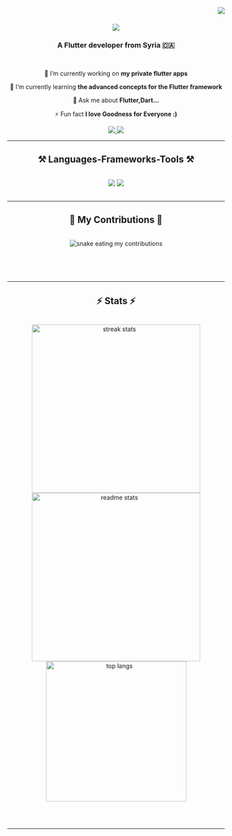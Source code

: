 <img align="right" src="https://visitor-badge.laobi.icu/badge?page_id=Fatima-Almoustafa.Fatima-Almoustafa" />

<h1 align="center">
    <img src="https://readme-typing-svg.herokuapp.com/?font=Righteous&size=35&center=true&vCenter=true&width=500&height=70&duration=4000&lines=Hi+There!+👋;+I'm+Fatima+Al-Moustafa!;" />
</h1>

<h3 align="center">A Flutter developer from Syria 🇨🇦</h3>

<br/>

<div align="center">
 
 🔭 I’m currently working on **my private flutter apps**
 
 🌱 I’m currently learning **the advanced concepts for the Flutter framework**

💬 Ask me about **Flutter,Dart...**

⚡ Fun fact **I love Goodness for Everyone :)**

 </div>
 
<div align="center"> 
  <a href="engfatimaalmoustafa@gmail.com">
    <img src="https://img.shields.io/badge/Gmail-333333?style=for-the-badge&logo=gmail&logoColor=red" />
  </a>
  <a href="https://linkedin.com/in/pedro-sales-muniz" target="_blank">
    <img src="https://img.shields.io/badge/LinkedIn-0077B5?style=for-the-badge&logo=linkedin&logoColor=white" target="_blank" />
  </a>

</div>

 <hr/>
 
<h2 align="center">⚒️ Languages-Frameworks-Tools ⚒️</h2>
<br/>
<div align="center">
    <img src="https://skillicons.dev/icons?i=flutter,dart,oop,state Managment,clean Archutacture,bootstrap,html,css,vscode,github,figma,tailwind,git,r" />
    <img src="https://skillicons.dev/icons?i=postman,git,gitlab,firebase,java,mysql,noSql" /><br>
</div>

<br/>
<hr/>

<div align="center">
  <h2>🐍 My Contributions 🐍</h2>
  <br>
  <img alt="snake eating my contributions" src="https://raw.githubusercontent.com/Fatima-Almoustafa/Fatima-Almoustafa/output/github-contribution-grid-snake.svg" />
  
  <br/><br/><br/>
</div>

<hr/>

<h2 align="center">⚡ Stats ⚡</h2>
<br>
<div align=center>
  <img width=390 src="https://github-readme-streak-stats-Fatima-Almoustafa.vercel.app/?user=salesp07&count_private=true&theme=react&border_radius=10" alt="streak stats"/>
  <img width=390 src="https://github-readme-stats-Fatima-Almoustafa.vercel.app/api?username=salesp07&count_private=true&show_icons=true&theme=react&rank_icon=github&border_radius=10" alt="readme stats" />
  <br/>
  <img width=325 align="center" src="https://github-readme-stats-Fatima-Almoustafa.vercel.app/api/top-langs/?username=Fatima-Almoustafa&hide=HTML&langs_count=8&layout=compact&theme=react&border_radius=10&size_weight=0.5&count_weight=0.5&exclude_repo=github-readme-stats" alt="top langs" />
</div>

<br/><br/>

<hr/>

<br/>

